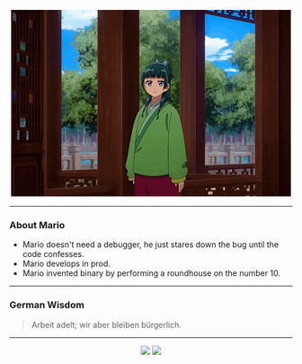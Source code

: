 <p align="center">
  <img src="assets/maomao.gif" />
</p>

---

### About Mario
- Mario doesn't need a debugger, he just stares down the bug until the code confesses.
- Mario develops in prod.
- Mario invented binary by performing a roundhouse on the number 10.

---

### German Wisdom
> Arbeit adelt; wir aber bleiben bürgerlich.

---

<p align="center">
  <a>
    <img height="180em" src="https://github-readme-stats-eight-theta.vercel.app/api?username=Torfkopp&show_icons=true&theme=dark&include_all_commits=true&count_private=true"/>
  </a>
  <a href="https://github.com/Torfkopp?tab=repositories">
    <img height="180em" src="https://github-readme-stats-eight-theta.vercel.app/api/top-langs/?username=torfkopp&layout=compact&theme=dark&langs_count=8&hide=java"/>
  </a>
</p>
